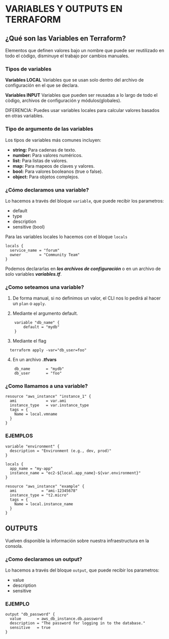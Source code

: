 # VARIABLES Y OUTPUTS EN TERRAFORM


## ¿Qué son las Variables en Terraform?
Elementos que definen valores bajo un nombre que puede ser reutilizado en todo el còdigo, disminuye el trabajo por cambios manuales.


### Tipos de variables
**Variables LOCAL**
Variables que se usan solo dentro del archivo de configuración en el que se declara.

**Variables INPUT**
Variables que pueden ser reusadas a lo largo de todo el còdigo, archivos de configuración y módulos(globales).

DIFERENCIA: Puedes usar variables locales para calcular valores basados en otras variables.

### Tipo de argumento de las variables
Los tipos de variables más comunes incluyen:

- **string:** Para cadenas de texto.
- **number:** Para valores numéricos.
- **list:** Para listas de valores.
- **map:** Para mapeos de claves y valores.
- **bool:** Para valores booleanos (true o false).
- **object:** Para objetos complejos.

### ¿Cómo declaramos una variable?
Lo hacemos a través del bloque `variable`, que puede recibir los parametros:
- default
- type
- description
- sensitive (bool)

Para las variables locales lo hacemos con el bloque `locals`

```hcl
locals {
  service_name = "forum"
  owner        = "Community Team"
}
```

Podemos declararlas en ***los archivos de configuración*** o en un archivo de solo variables ***variables.tf***.

### ¿Como seteamos una variable?
1. De forma manual, si no definimos un valor, el CLI nos lo pedirá al hacer un `plan` o `apply`.

2. Mediante el argumento default.
```hcl
    variable "db_name" {
        default = "mydb"
    }  
```
3. Mediante el flag 
 ```shell
   terraform apply -var="db_user=foo" 
```
4. En un archivo **.tfvars**
```hcl
    db_name       = "mydb"
    db_user       = "foo"
```
### ¿Como llamamos a una variable?
```hcl
resource "aws_instance" "instance_1" {
  ami             = var.ami
  instance_type   = var.instance_type
  tags = {
    Name = local.vmname
  }
}
```

### EJEMPLOS
```hcl
variable "environment" {
  description = "Environment (e.g., dev, prod)"
}

locals {
  app_name = "my-app"
  instance_name = "ec2-${local.app_name}-${var.environment}"
}

resource "aws_instance" "example" {
  ami           = "ami-12345678"
  instance_type = "t2.micro"
  tags = {
    Name = local.instance_name
  }
}
```

## OUTPUTS
Vuelven disponible la información sobre nuestra infraestructura en la consola.

### ¿Como declaramos un output?
Lo hacemos a través del bloque `output`, que puede recibir los parametros:
- value
- description
- sensitive

### EJEMPLO 

```hcl
output "db_password" {
  value       = aws_db_instance.db.password
  description = "The password for logging in to the database."
  sensitive   = true
}
```